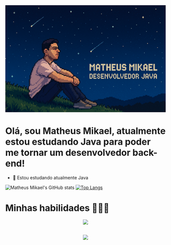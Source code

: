 <img src="https://github.com/Matheus-MikaelDEV/Matheus-MikaelDEV/blob/main/foto-pixel.png" alt="Texto Alternativo">

# Olá, sou Matheus Mikael, atualmente estou estudando Java para poder me tornar um desenvolvedor back-end!

- 🌱 Estou estudando atualmente Java

![Matheus Mikael's GitHub stats](https://github-readme-stats.vercel.app/api?username=Matheus-MikaelDEV&show_icons=true&theme=tokyonight)
[![Top Langs](https://github-readme-stats.vercel.app/api/top-langs/?username=Matheus-MikaelDEV&layout=donut)](https://github.comMatheus-MikaelDEV/github-readme-stats)
<br>
#

# Minhas habilidades 🧑🏻‍💻
<p align="center">
  <a href="https://skillicons.dev">
    <img src="https://skillicons.dev/icons?i=c,cs,java,git"/>
  </a>
</p>

##
<p align="center">
  <a href="https://www.instagram.com/_matheus.justino/" target="_blank"><img src="https://img.shields.io/badge/-Instagram-%23E4405F?style=for-the-badge&logo=instagram&logoColor=white" target="_blank"></a>
</p>
